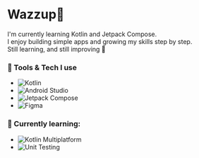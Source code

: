 # Wazzup👋

I'm currently learning Kotlin and Jetpack Compose.  
I enjoy building simple apps and growing my skills step by step.  
Still learning, and still improving 🚀

### 🔧 Tools & Tech I use
- ![Kotlin](https://img.shields.io/badge/Kotlin-0095D5?logo=kotlin&logoColor=white&style=flat)
- ![Android Studio](https://img.shields.io/badge/Android%20Studio-3DDC84?logo=android-studio&logoColor=white&style=flat)
- ![Jetpack Compose](https://img.shields.io/badge/Jetpack%20Compose-4285F4?logo=jetpack-compose&logoColor=white&style=flat)
- ![Figma](https://img.shields.io/badge/Figma-F24E1E?logo=figma&logoColor=white&style=flat)

### 🌱 Currently learning:
- ![Kotlin Multiplatform](https://img.shields.io/badge/Kotlin%20Multiplatform-7F52FF?logo=kotlin&logoColor=white&style=flat) 
- ![Unit Testing](https://img.shields.io/badge/Unit%20Testing-FFCA28?logo=testing-library&logoColor=black&style=flat)
